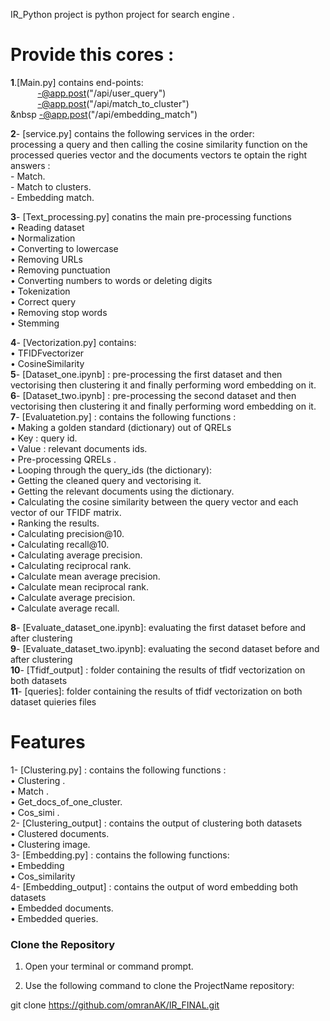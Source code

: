 IR_Python project is python project for search engine  .
# Provide this cores :
**1**.[Main.py] contains end-points: <br/>
       $~~~~~~~~~~~$-@app.post("/api/user_query")<br/>
       $~~~~~~~~~~~$-@app.post("/api/match_to_cluster")<br/>
       &nbsp -@app.post("/api/embedding_match")<br/>

**2**- [service.py] contains the following services in the order: <br/>
  processing a query and then calling the cosine similarity function on the processed queries vector and the documents vectors te optain the right answers :<br/>
    -	Match.<br/>
    -	Match to clusters.<br/>
    -	Embedding match.<br/>

**3**- [Text_processing.py] conatins the main pre-processing functions<br/>
    • Reading dataset<br/>
    • Normalization <br/>
    • Converting to lowercase <br/>
    • Removing URLs<br/>
    • Removing punctuation<br/>
    • Converting numbers to words or deleting digits<br/>
    • Tokenization <br/>
    • Correct query<br/>
    • Removing stop words<br/>
    • Stemming <br/>

**4**- [Vectorization.py] contains:<br/>
    • TFIDFvectorizer<br/>
    • CosineSimilarity<br/>
**5**- [Dataset_one.ipynb] : pre-processing the first dataset and then vectorising then clustering it and finally performing word embedding on it.<br/>
**6**- [Dataset_two.ipynb] : pre-processing the second dataset and then vectorising then clustering it and finally performing word embedding on it.<br/>
**7**- [Evaluatetion.py] : contains the following functions :<br/>
    • Making  a golden standard (dictionary) out of QRELs  <br/>
    •	Key : query id.<br/>
    • Value : relevant documents ids.<br/>
    • Pre-processing QRELs .<br/>
    • Looping through the query_ids (the dictionary):<br/>
    • Getting the cleaned query and vectorising it.<br/>
    • Getting the relevant documents using the dictionary.<br/>
    • Calculating the cosine similarity between the query vector and each vector of our TFIDF matrix.<br/>
    • Ranking the results.<br/>
    • Calculating precision@10.<br/>
    • Calculating recall@10.<br/>
    • Calculating average precision.<br/>
    • Calculating reciprocal rank.<br/>
    • Calculate mean average precision. <br/>
    • Calculate mean reciprocal rank.<br/>
    • Calculate average precision.<br/>
    • Calculate average recall.<br/>

**8**- [Evaluate_dataset_one.ipynb]: evaluating the first dataset before and after clustering<br/>
**9**- [Evaluate_dataset_two.ipynb]: evaluating the second dataset before and after clustering<br/>
**10**- [Tfidf_output] : folder containing the results of tfidf vectorization on both datasets<br/>
**11**- [queries]: folder containing the results of tfidf vectorization on both dataset quieries files<br/>
# Features

1- [Clustering.py]  : contains the following functions :<br/>
    • Clustering . <br/>
    • Match .<br/>
    • Get_docs_of_one_cluster.<br/>
    • Cos_simi .<br/>
2- [Clustering_output]  : contains the output of clustering both datasets<br/>
    • Clustered documents.<br/>
    • Clustering image.<br/>
3- [Embedding.py]  : contains the following functions:<br/>
    • Embedding<br/>
    • Cos_similarity<br/>
4- [Embedding_output] : contains the output of word embedding both datasets<br/>
    • Embedded documents.<br/>
    • Embedded queries.  <br/>

### Clone the Repository<br/>

1. Open your terminal or command prompt.<br/>

2. Use the following command to clone the ProjectName repository:<br/>

git clone https://github.com/omranAK/IR_FINAL.git<br/>
